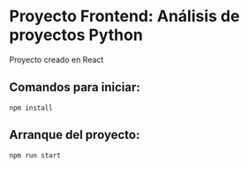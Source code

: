 # Proyecto Frontend: Análisis de proyectos Python
 Proyecto creado en React

## Comandos para iniciar:
```npm install```
## Arranque del proyecto:
```npm run start```
